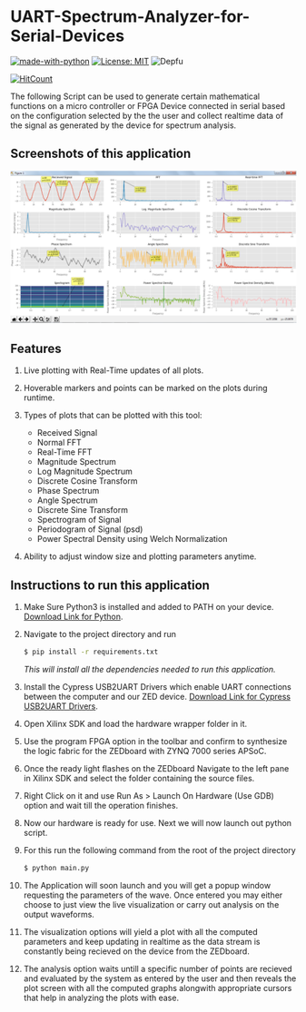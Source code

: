 # UART-Spectrum-Analyzer-for-Serial-Devices

[![made-with-python](https://img.shields.io/badge/Made%20with-Python-yellow.svg?style=for-the-badge&logo=python)](https://python.org/)
[![License: MIT](https://img.shields.io/badge/License-MIT-orange.svg?style=for-the-badge)](https://opensource.org/licenses/MIT)
![Depfu](https://img.shields.io/depfu/dwij2812/UART-Spectrum-Analyzer-for-Serial-Devices.svg?style=for-the-badge)

[![HitCount](http://hits.dwyl.io/dwij2812/UART-Spectrum-Analyzer-for-Serial-Devices.svg)](http://hits.dwyl.io/dwij2812/UART-Spectrum-Analyzer-for-Serial-Devices)


The following Script can be used to generate certain mathematical functions on a micro controller or FPGA Device connected in serial based on the configuration selected by the the user and collect realtime data of the signal as generated by the device for spectrum analysis.

## Screenshots of this application
!["A view of the UART-Spectrum-Analyzer Application running with realtime data from ZEDBoard"](https://github.com/dwij2812/UART-Spectrum-Analyzer-for-Serial-Devices/blob/master/UART-Spectrum-Analyzer-screenshot.png?raw=true)

## Features
1. Live plotting with Real-Time updates of all plots.
2. Hoverable markers and points can be marked on the plots during runtime.
3. Types of plots that can be plotted with this tool:
    - Received Signal
    - Normal FFT
    - Real-Time FFT
    - Magnitude Spectrum
    - Log Magnitude Spectrum
    - Discrete Cosine Transform
    - Phase Spectrum
    - Angle Spectrum
    - Discrete Sine Transform
    - Spectrogram of Signal
    - Periodogram of Signal (psd)
    - Power Spectral Density using Welch Normalization
        
4. Ability to adjust window size and plotting parameters anytime.

## Instructions to run this application
1. Make Sure Python3 is installed and added to PATH on your device. [Download Link for Python](https://www.python.org/downloads/).
2. Navigate to the project directory and run
    ```bash
    $ pip install -r requirements.txt
    ```
    *This will install all the dependencies needed to run this application.*

3. Install the Cypress USB2UART Drivers which enable UART connections between the computer and our ZED device. [Download Link for Cypress USB2UART Drivers](https://www.cypress.com/documentation/software-and-drivers/microsoft-certified-usb-uart-driver).
4. Open Xilinx SDK and load the hardware wrapper folder in it.
5. Use the program FPGA option in the toolbar and confirm to synthesize the logic fabric for the ZEDboard with ZYNQ 7000 series APSoC.
6. Once the ready light flashes on the ZEDboard Navigate to the left pane in Xilinx SDK and select the folder containing the source files.
7. Right Click on it and use Run As > Launch On Hardware (Use GDB) option and wait till the operation finishes.
8. Now our hardware is ready for use. Next we will now launch out python script.
9. For this run the following command from the root of the project directory
    ```bash
    $ python main.py
    ```
10. The Application will soon launch and you will get a popup window requesting the parameters of the wave. Once entered you may either choose to just view the live visualization or carry out analysis on the output waveforms.
11. The visualization options will yield a plot with all the computed parameters and keep updating in realtime as the data stream is constantly being recieved on the device from the ZEDboard.
12. The analysis option waits untill a specific number of points are recieved and evaluated by the system as entered by the user and then reveals the plot screen with all the computed graphs alongwith appropriate cursors that help in analyzing the plots with ease.
